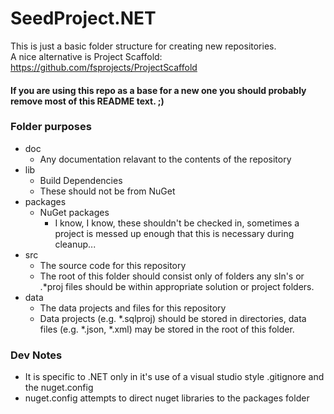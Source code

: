 # SeedProject.NET
This is just a basic folder structure for creating new repositories.  
A nice alternative is Project Scaffold: https://github.com/fsprojects/ProjectScaffold

#### If you are using this repo as a base for a new one you should probably remove most of this README text. ;)

### Folder purposes
* doc
    * Any documentation relavant to the contents of the repository
* lib
    * Build Dependencies
	* These should not be from NuGet
* packages
    * NuGet packages
        * I know, I know, these shouldn't be checked in, sometimes a project is messed up enough that this is necessary during cleanup...
* src
    * The source code for this repository
	* The root of this folder should consist only of folders any sln's or .*proj files should be within appropriate solution or project folders.
* data
    * The data projects and files for this repository
	* Data projects (e.g. *.sqlproj) should be stored in directories, data files (e.g. *.json, *.xml) may be stored in the root of this folder.

### Dev Notes
* It is specific to .NET only in it's use of a visual studio style .gitignore and the nuget.config
* nuget.config attempts to direct nuget libraries to the packages folder
